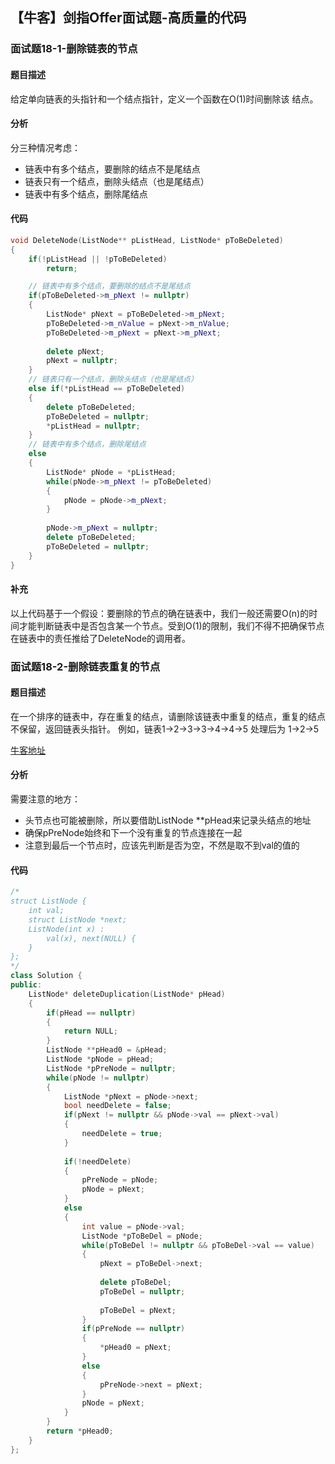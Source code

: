 ## 【牛客】剑指Offer面试题-高质量的代码

### 面试题18-1-删除链表的节点

#### 题目描述

给定单向链表的头指针和一个结点指针，定义一个函数在O(1)时间删除该 结点。

#### 分析

分三种情况考虑：

- 链表中有多个结点，要删除的结点不是尾结点
- 链表只有一个结点，删除头结点（也是尾结点）
- 链表中有多个结点，删除尾结点

#### 代码

```c++
void DeleteNode(ListNode** pListHead, ListNode* pToBeDeleted)
{
    if(!pListHead || !pToBeDeleted)
        return;

    // 链表中有多个结点，要删除的结点不是尾结点
    if(pToBeDeleted->m_pNext != nullptr)
    {
        ListNode* pNext = pToBeDeleted->m_pNext;
        pToBeDeleted->m_nValue = pNext->m_nValue;
        pToBeDeleted->m_pNext = pNext->m_pNext;
 
        delete pNext;
        pNext = nullptr;
    }
    // 链表只有一个结点，删除头结点（也是尾结点）
    else if(*pListHead == pToBeDeleted)
    {
        delete pToBeDeleted;
        pToBeDeleted = nullptr;
        *pListHead = nullptr;
    }
    // 链表中有多个结点，删除尾结点
    else
    {
        ListNode* pNode = *pListHead;
        while(pNode->m_pNext != pToBeDeleted)
        {
            pNode = pNode->m_pNext;            
        }
 
        pNode->m_pNext = nullptr;
        delete pToBeDeleted;
        pToBeDeleted = nullptr;
    }
}
```

#### 补充

以上代码基于一个假设：要删除的节点的确在链表中，我们一般还需要O(n)的时间才能判断链表中是否包含某一个节点。受到O(1)的限制，我们不得不把确保节点在链表中的责任推给了DeleteNode的调用者。


### 面试题18-2-删除链表重复的节点

#### 题目描述

在一个排序的链表中，存在重复的结点，请删除该链表中重复的结点，重复的结点不保留，返回链表头指针。 例如，链表1->2->3->3->4->4->5 处理后为 1->2->5

[牛客地址](https://www.nowcoder.com/practice/fc533c45b73a41b0b44ccba763f866ef?tpId=13&tqId=11209&tPage=3&rp=1&ru=%2Fta%2Fcoding-interviews&qru=%2Fta%2Fcoding-interviews%2Fquestion-ranking)

#### 分析

需要注意的地方：

- 头节点也可能被删除，所以要借助ListNode **pHead来记录头结点的地址
- 确保pPreNode始终和下一个没有重复的节点连接在一起
- 注意到最后一个节点时，应该先判断是否为空，不然是取不到val的值的

#### 代码

```c++
/*
struct ListNode {
    int val;
    struct ListNode *next;
    ListNode(int x) :
        val(x), next(NULL) {
    }
};
*/
class Solution {
public:
    ListNode* deleteDuplication(ListNode* pHead)
    {
		if(pHead == nullptr)
        {
            return NULL;
        }
        ListNode **pHead0 = &pHead;
        ListNode *pNode = pHead;
        ListNode *pPreNode = nullptr;
        while(pNode != nullptr)
        {
            ListNode *pNext = pNode->next;
            bool needDelete = false;
            if(pNext != nullptr && pNode->val == pNext->val)
            {
                needDelete = true;
            }
            
            if(!needDelete)
            {
                pPreNode = pNode;
                pNode = pNext;
            }
            else
            {
                int value = pNode->val;
                ListNode *pToBeDel = pNode;
                while(pToBeDel != nullptr && pToBeDel->val == value)
                {
                    pNext = pToBeDel->next;
                    
                    delete pToBeDel;
                    pToBeDel = nullptr;
                    
                    pToBeDel = pNext;
                }
                if(pPreNode == nullptr)
                {
                    *pHead0 = pNext;
                }
                else
                {
                    pPreNode->next = pNext;
                }
                pNode = pNext;
            }
        }
        return *pHead0;
    }
};
```